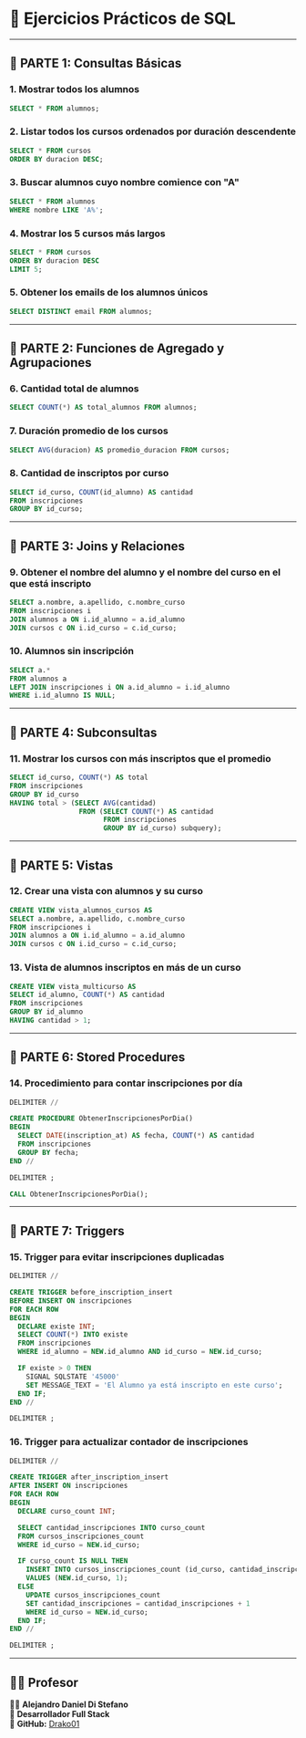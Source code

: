 
# 🧠 Ejercicios Prácticos de SQL


---

## 📌 PARTE 1: Consultas Básicas

### 1. Mostrar todos los alumnos

```sql
SELECT * FROM alumnos;
```

### 2. Listar todos los cursos ordenados por duración descendente

```sql
SELECT * FROM cursos
ORDER BY duracion DESC;
```

### 3. Buscar alumnos cuyo nombre comience con "A"

```sql
SELECT * FROM alumnos
WHERE nombre LIKE 'A%';
```

### 4. Mostrar los 5 cursos más largos

```sql
SELECT * FROM cursos
ORDER BY duracion DESC
LIMIT 5;
```

### 5. Obtener los emails de los alumnos únicos

```sql
SELECT DISTINCT email FROM alumnos;
```

---

## 📌 PARTE 2: Funciones de Agregado y Agrupaciones

### 6. Cantidad total de alumnos

```sql
SELECT COUNT(*) AS total_alumnos FROM alumnos;
```

### 7. Duración promedio de los cursos

```sql
SELECT AVG(duracion) AS promedio_duracion FROM cursos;
```

### 8. Cantidad de inscriptos por curso

```sql
SELECT id_curso, COUNT(id_alumno) AS cantidad
FROM inscripciones
GROUP BY id_curso;
```

---

## 📌 PARTE 3: Joins y Relaciones

### 9. Obtener el nombre del alumno y el nombre del curso en el que está inscripto

```sql
SELECT a.nombre, a.apellido, c.nombre_curso
FROM inscripciones i
JOIN alumnos a ON i.id_alumno = a.id_alumno
JOIN cursos c ON i.id_curso = c.id_curso;
```

### 10. Alumnos sin inscripción

```sql
SELECT a.*
FROM alumnos a
LEFT JOIN inscripciones i ON a.id_alumno = i.id_alumno
WHERE i.id_alumno IS NULL;
```

---

## 📌 PARTE 4: Subconsultas

### 11. Mostrar los cursos con más inscriptos que el promedio

```sql
SELECT id_curso, COUNT(*) AS total
FROM inscripciones
GROUP BY id_curso
HAVING total > (SELECT AVG(cantidad)
                 FROM (SELECT COUNT(*) AS cantidad
                       FROM inscripciones
                       GROUP BY id_curso) subquery);
```

---

## 📌 PARTE 5: Vistas

### 12. Crear una vista con alumnos y su curso

```sql
CREATE VIEW vista_alumnos_cursos AS
SELECT a.nombre, a.apellido, c.nombre_curso
FROM inscripciones i
JOIN alumnos a ON i.id_alumno = a.id_alumno
JOIN cursos c ON i.id_curso = c.id_curso;
```

### 13. Vista de alumnos inscriptos en más de un curso

```sql
CREATE VIEW vista_multicurso AS
SELECT id_alumno, COUNT(*) AS cantidad
FROM inscripciones
GROUP BY id_alumno
HAVING cantidad > 1;
```

---

## 📌 PARTE 6: Stored Procedures

### 14. Procedimiento para contar inscripciones por día

```sql
DELIMITER //

CREATE PROCEDURE ObtenerInscripcionesPorDia()
BEGIN
  SELECT DATE(inscription_at) AS fecha, COUNT(*) AS cantidad
  FROM inscripciones
  GROUP BY fecha;
END //

DELIMITER ;

CALL ObtenerInscripcionesPorDia();
```

---

## 📌 PARTE 7: Triggers

### 15. Trigger para evitar inscripciones duplicadas

```sql
DELIMITER //

CREATE TRIGGER before_inscription_insert
BEFORE INSERT ON inscripciones
FOR EACH ROW
BEGIN
  DECLARE existe INT;
  SELECT COUNT(*) INTO existe
  FROM inscripciones
  WHERE id_alumno = NEW.id_alumno AND id_curso = NEW.id_curso;

  IF existe > 0 THEN
    SIGNAL SQLSTATE '45000'
    SET MESSAGE_TEXT = 'El Alumno ya está inscripto en este curso';
  END IF;
END //

DELIMITER ;
```

### 16. Trigger para actualizar contador de inscripciones

```sql
DELIMITER //

CREATE TRIGGER after_inscription_insert
AFTER INSERT ON inscripciones
FOR EACH ROW
BEGIN
  DECLARE curso_count INT;

  SELECT cantidad_inscripciones INTO curso_count
  FROM cursos_inscripciones_count
  WHERE id_curso = NEW.id_curso;

  IF curso_count IS NULL THEN
    INSERT INTO cursos_inscripciones_count (id_curso, cantidad_inscripciones)
    VALUES (NEW.id_curso, 1);
  ELSE
    UPDATE cursos_inscripciones_count
    SET cantidad_inscripciones = cantidad_inscripciones + 1
    WHERE id_curso = NEW.id_curso;
  END IF;
END //

DELIMITER ;
```

---



## 🧑‍🏫 Profesor  

👨‍💻 **Alejandro Daniel Di Stefano**  
📌 **Desarrollador Full Stack**  
🔗 **GitHub:** [Drako01](https://github.com/Drako01)  